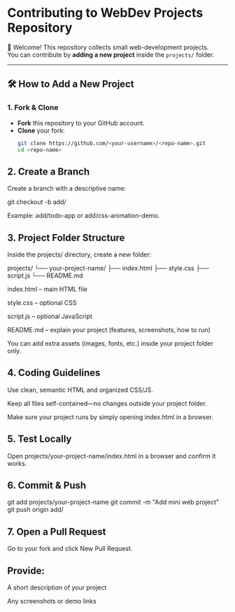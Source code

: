 # Contributing to WebDev Projects Repository

🎉 Welcome! This repository collects small web-development projects.  
You can contribute by **adding a new project** inside the `projects/` folder.

---

## 🛠 How to Add a New Project

### 1. Fork & Clone
- **Fork** this repository to your GitHub account.
- **Clone** your fork:
  ```bash
  git clone https://github.com/<your-username>/<repo-name>.git
  cd <repo-name>

## 2. Create a Branch

Create a branch with a descriptive name:

git checkout -b add/<project-name>


Example: add/todo-app or add/css-animation-demo.

## 3. Project Folder Structure

Inside the projects/ directory, create a new folder:

projects/
└── your-project-name/
    ├── index.html
    ├── style.css
    ├── script.js
    └── README.md


index.html – main HTML file

style.css – optional CSS

script.js – optional JavaScript

README.md – explain your project (features, screenshots, how to run)

You can add extra assets (images, fonts, etc.) inside your project folder only.

## 4. Coding Guidelines

Use clean, semantic HTML and organized CSS/JS.

Keep all files self-contained—no changes outside your project folder.

Make sure your project runs by simply opening index.html in a browser.

## 5. Test Locally

Open projects/your-project-name/index.html in a browser and confirm it works.

## 6. Commit & Push
git add projects/your-project-name
git commit -m "Add <project-name> mini web project"
git push origin add/<project-name>

## 7. Open a Pull Request

Go to your fork and click New Pull Request.

## Provide:

A short description of your project

Any screenshots or demo links
